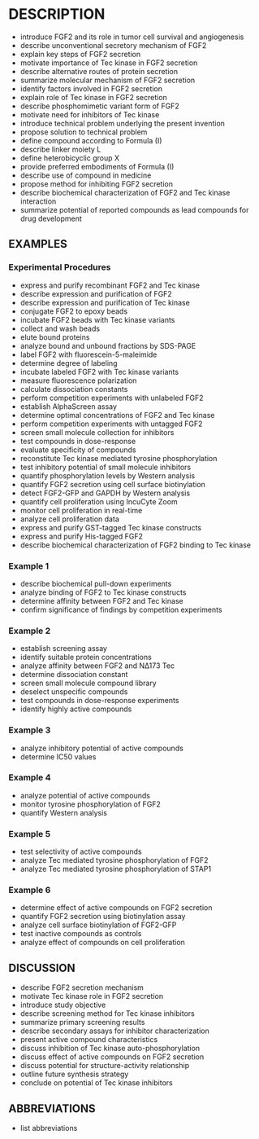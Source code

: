 # DESCRIPTION

- introduce FGF2 and its role in tumor cell survival and angiogenesis
- describe unconventional secretory mechanism of FGF2
- explain key steps of FGF2 secretion
- motivate importance of Tec kinase in FGF2 secretion
- describe alternative routes of protein secretion
- summarize molecular mechanism of FGF2 secretion
- identify factors involved in FGF2 secretion
- explain role of Tec kinase in FGF2 secretion
- describe phosphomimetic variant form of FGF2
- motivate need for inhibitors of Tec kinase
- introduce technical problem underlying the present invention
- propose solution to technical problem
- define compound according to Formula (I)
- describe linker moiety L
- define heterobicyclic group X
- provide preferred embodiments of Formula (I)
- describe use of compound in medicine
- propose method for inhibiting FGF2 secretion
- describe biochemical characterization of FGF2 and Tec kinase interaction
- summarize potential of reported compounds as lead compounds for drug development

## EXAMPLES

### Experimental Procedures

- express and purify recombinant FGF2 and Tec kinase
- describe expression and purification of FGF2
- describe expression and purification of Tec kinase
- conjugate FGF2 to epoxy beads
- incubate FGF2 beads with Tec kinase variants
- collect and wash beads
- elute bound proteins
- analyze bound and unbound fractions by SDS-PAGE
- label FGF2 with fluorescein-5-maleimide
- determine degree of labeling
- incubate labeled FGF2 with Tec kinase variants
- measure fluorescence polarization
- calculate dissociation constants
- perform competition experiments with unlabeled FGF2
- establish AlphaScreen assay
- determine optimal concentrations of FGF2 and Tec kinase
- perform competition experiments with untagged FGF2
- screen small molecule collection for inhibitors
- test compounds in dose-response
- evaluate specificity of compounds
- reconstitute Tec kinase mediated tyrosine phosphorylation
- test inhibitory potential of small molecule inhibitors
- quantify phosphorylation levels by Western analysis
- quantify FGF2 secretion using cell surface biotinylation
- detect FGF2-GFP and GAPDH by Western analysis
- quantify cell proliferation using IncuCyte Zoom
- monitor cell proliferation in real-time
- analyze cell proliferation data
- express and purify GST-tagged Tec kinase constructs
- express and purify His-tagged FGF2
- describe biochemical characterization of FGF2 binding to Tec kinase

### Example 1

- describe biochemical pull-down experiments
- analyze binding of FGF2 to Tec kinase constructs
- determine affinity between FGF2 and Tec kinase
- confirm significance of findings by competition experiments

### Example 2

- establish screening assay
- identify suitable protein concentrations
- analyze affinity between FGF2 and NΔ173 Tec
- determine dissociation constant
- screen small molecule compound library
- deselect unspecific compounds
- test compounds in dose-response experiments
- identify highly active compounds

### Example 3

- analyze inhibitory potential of active compounds
- determine IC50 values

### Example 4

- analyze potential of active compounds
- monitor tyrosine phosphorylation of FGF2
- quantify Western analysis

### Example 5

- test selectivity of active compounds
- analyze Tec mediated tyrosine phosphorylation of FGF2
- analyze Tec mediated tyrosine phosphorylation of STAP1

### Example 6

- determine effect of active compounds on FGF2 secretion
- quantify FGF2 secretion using biotinylation assay
- analyze cell surface biotinylation of FGF2-GFP
- test inactive compounds as controls
- analyze effect of compounds on cell proliferation

## DISCUSSION

- describe FGF2 secretion mechanism
- motivate Tec kinase role in FGF2 secretion
- introduce study objective
- describe screening method for Tec kinase inhibitors
- summarize primary screening results
- describe secondary assays for inhibitor characterization
- present active compound characteristics
- discuss inhibition of Tec kinase auto-phosphorylation
- discuss effect of active compounds on FGF2 secretion
- discuss potential for structure-activity relationship
- outline future synthesis strategy
- conclude on potential of Tec kinase inhibitors

## ABBREVIATIONS

- list abbreviations

